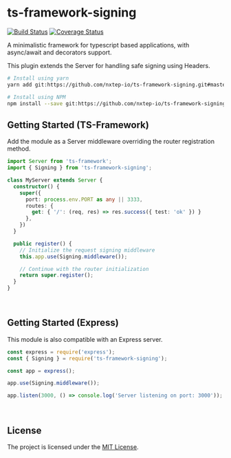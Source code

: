ts-framework-signing
======================


[![Build Status](https://travis-ci.org/devnup/ts-framework-signing.svg?branch=master)](https://travis-ci.org/devnup/ts-framework-signing)  [![Coverage Status](https://coveralls.io/repos/github/devnup/ts-framework-signing/badge.svg?branch=master)](https://coveralls.io/github/devnup/ts-framework-signing?branch=master)

A minimalistic framework for typescript based applications, with async/await and decorators support.

This plugin extends the Server for handling safe signing using Headers.

```bash
# Install using yarn
yarn add git:https://github.com/nxtep-io/ts-framework-signing.git#master

# Install using NPM
npm install --save git:https://github.com/nxtep-io/ts-framework-signing.git#master
```

## Getting Started (TS-Framework)

Add the module as a Server middleware overriding the router registration method.

```typescript
import Server from 'ts-framework';
import { Signing } from 'ts-framework-signing';

class MyServer extends Server {
  constructor() {
    super({
      port: process.env.PORT as any || 3333,
      routes: {
        get: { '/': (req, res) => res.success({ test: 'ok' }) }
      },
    })
  }

  public register() {
    // Initialize the request signing middleware
    this.app.use(Signing.middleware());

    // Continue with the router initialization
    return super.register();
  }
}
```
<br />

## Getting Started (Express)

This module is also compatible with an Express server.

```typescript
const express = require('express');
const { Signing } = require('ts-framework-signing');

const app = express();

app.use(Signing.middleware());

app.listen(3000, () => console.log('Server listening on port: 3000'));
```
<br />

## License

The project is licensed under the [MIT License](./LICENSE.md).